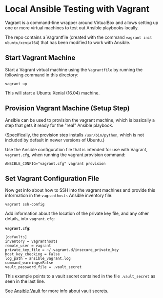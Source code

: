 # Local Ansible Testing with Vagrant

Vagrant is a command-line wrapper around
VirtualBox and allows setting up one or more
virtual machines to test out Ansible playbooks
locally.

The repo contains a Vagrantfile (created with
the command `vagrant init ubuntu/xenial64`) that
has been modified to work with Ansible.

## Start Vagrant Machine

Start a Vagrant virtual machine using the `Vagrantfile`
by running the following command in this directory:

```plain
vagrant up
```

This will start a Ubuntu Xenial (16.04) machine.


## Provision Vagrant Machine (Setup Step)

Ansible can be used to provision the vagrant machine,
which is basically a step that gets it ready for
the "real" Ansible playbook.

(Specifically, the provision step installs `/usr/bin/python`,
which is not included by default in newer versions of
Ubuntu.)

Use the Ansible configuration file that is intended
for use with Vagrant, `vagrant.cfg`, when running
the vagrant provision command:

```plain
ANSIBLE_CONFIG="vagrant.cfg" vagrant provision
```


## Set Vagrant Configuration File

Now get info about how to SSH into the vagrant machines
and provide this information in the `vagranthosts`
Ansible inventory file:

```plain
vagrant ssh-config
```

Add information about the location of the
private key file, and any other details,
into `vagrant.cfg`:

**`vagrant.cfg`:**

```plain
[defaults]
inventory = vagranthosts
remote_user = vagrant
private_key_file = ~/.vagrant.d/insecure_private_key
host_key_checking = False
log_path = ansible_vagrant.log
command_warnings=False
vault_password_file = .vault_secret
```

This example points to a vault secret contained
in the file `.vault_secret` as seen in the last line.

See [Ansible Vault](ansible_vault.md) for more info
about vault secrets.



